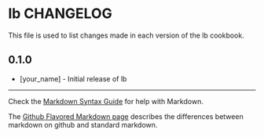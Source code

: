 lb CHANGELOG
============

This file is used to list changes made in each version of the lb cookbook.

0.1.0
-----
- [your_name] - Initial release of lb

- - -
Check the [Markdown Syntax Guide](http://daringfireball.net/projects/markdown/syntax) for help with Markdown.

The [Github Flavored Markdown page](http://github.github.com/github-flavored-markdown/) describes the differences between markdown on github and standard markdown.
